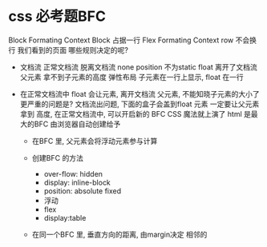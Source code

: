 # css 必考题BFC
   Block Formating Context
      Block 占据一行
   Flex Formating Context
      row 不会换行
   我们看到的页面 哪些规则决定的呢?
   - 文档流
      正常文档流
      脱离文档流 
         none 
         position 不为static
         float  离开了文档流
         父元素 拿不到子元素的高度
         <!-- 父元素 定死高度 -->
         弹性布局 子元素在一行上显示, float 在一行

- 在正常文档流中
   float 会让元素,  离开文档流
   父元素,  不能知晓子元素的大小了
   更严重的问题是?   文档流出问题,  下面的盒子会盖到float 元素
   一定要让父元素拿到   高度,
   在正常文档流中,   可以开启新的 BFC  CSS 魔法就上演了
   html 是最大的BFC 由浏览器自动创建给予 
   - 在BFC 里,   父元素会将浮动元素参与计算
   - 创建BFC 的方法
      - over-flow: hidden
      - display: inline-block
      - position: absolute fixed 
      - 浮动
      - flex
      - display:table

   - 在同一个BFC 里,  垂直方向的距离,  由margin决定
      相邻的
